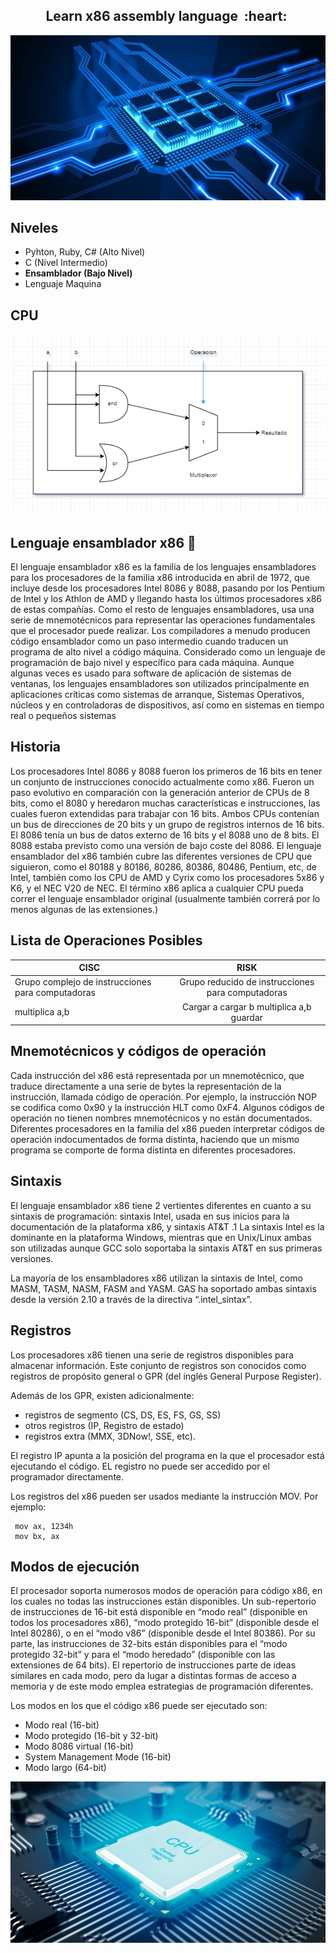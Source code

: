 <h2 align="center">Learn x86 assembly language &nbsp;:heart:&nbsp;</h2>

![ensamblador](./Images/ensamblador8.jpg)

## Niveles 

- Pyhton, Ruby, C# (Alto Nivel)
- C (Nivel Intermedio) <br>
- <B>Ensamblador (Bajo Nivel)</B>
- Lenguaje Maquina

## CPU

![ensamblador](./Images/diagram.PNG)

## Lenguaje ensamblador x86 🔬

El lenguaje ensamblador x86 es la familia de los lenguajes ensambladores para los procesadores de la familia x86 introducida en abril de 1972, que incluye desde los procesadores Intel 8086 y 8088, pasando por los Pentium de Intel y los Athlon de AMD y llegando hasta los últimos procesadores x86 de estas compañías. Como el resto de lenguajes ensambladores, usa una serie de mnemotécnicos para representar las operaciones fundamentales que el procesador puede realizar. Los compiladores a menudo producen código ensamblador como un paso intermedio cuando traducen un programa de alto nivel a código máquina. Considerado como un lenguaje de programación de bajo nivel y específico para cada máquina. Aunque algunas veces es usado para software de aplicación de sistemas de ventanas, los lenguajes ensambladores son utilizados principalmente en aplicaciones críticas como sistemas de arranque, Sistemas Operativos, núcleos y en controladoras de dispositivos, así como en sistemas en tiempo real o pequeños sistemas

## Historia

Los procesadores Intel 8086 y 8088 fueron los primeros de 16 bits en tener un conjunto de instrucciones conocido actualmente como x86. Fueron un paso evolutivo en comparación con la generación anterior de CPUs de 8 bits, como el 8080 y heredaron muchas características e instrucciones, las cuales fueron extendidas para trabajar con 16 bits. Ambos CPUs contenían un bus de direcciones de 20 bits y un grupo de registros internos de 16 bits. El 8086 tenía un bus de datos externo de 16 bits y el 8088 uno de 8 bits. El 8088 estaba previsto como una versión de bajo coste del 8086. El lenguaje ensamblador del x86 también cubre las diferentes versiones de CPU que siguieron, como el 80188 y 80186, 80286, 80386, 80486, Pentium, etc, de Intel, también como los CPU de AMD y Cyrix como los procesadores 5x86 y K6, y el NEC V20 de NEC. El término x86 aplica a cualquier CPU pueda correr el lenguaje ensamblador original (usualmente también correrá por lo menos algunas de las extensiones.)

## Lista de Operaciones Posibles


| CISC                                                               |   RISK                                                  |  
|--------------------------------------------------------------------|:-------------------------------------------------------:|
| Grupo complejo de instrucciones para computadoras                  | Grupo reducido de instrucciones para computadoras       |  
| multiplica a,b                                                     | Cargar a cargar b multiplica a,b guardar                |
                                                                       


## Mnemotécnicos y códigos de operación

Cada instrucción del x86 está representada por un mnemotécnico, que traduce directamente a una serie de bytes la representación de la instrucción, llamada código de operación. Por ejemplo, la instrucción NOP se codifica como 0x90 y la instrucción HLT como 0xF4. Algunos códigos de operación no tienen nombres mnemotécnicos y no están documentados. Diferentes procesadores en la familia del x86 pueden interpretar códigos de operación indocumentados de forma distinta, haciendo que un mismo programa se comporte de forma distinta en diferentes procesadores.


## Sintaxis

El lenguaje ensamblador x86 tiene 2 vertientes diferentes en cuanto a su sintaxis de programación: sintaxis Intel, usada en sus inicios para la documentación de la plataforma x86, y sintaxis AT&T .1 La sintaxis Intel es la dominante en la plataforma Windows, mientras que en Unix/Linux ambas son utilizadas aunque GCC solo soportaba la sintaxis AT&T en sus primeras versiones.

La mayoría de los ensambladores x86 utilizan la sintaxis de Intel, como MASM, TASM, NASM, FASM and YASM. GAS ha soportado ambas sintaxis desde la versión 2.10 a través de la directiva “.intel_sintax”.

## Registros

Los procesadores x86 tienen una serie de registros disponibles para almacenar información. Este conjunto de registros son conocidos como registros de propósito general o GPR (del inglés General Purpose Register).

Además de los GPR, existen adicionalmente:
- registros de segmento (CS, DS, ES, FS, GS, SS)
- otros registros (IP, Registro de estado)
- registros extra (MMX, 3DNow!, SSE, etc).

El registro IP apunta a la posición del programa en la que el procesador está ejecutando el código. EL registro no puede ser accedido por el programador directamente.

Los registros del x86 pueden ser usados mediante la instrucción MOV. Por ejemplo:
```
 mov ax, 1234h
 mov bx, ax
```
## Modos de ejecución

El procesador soporta numerosos modos de operación para código x86, en los cuales no todas las instrucciones están disponibles. Un sub-repertorio de instrucciones de 16-bit está disponible en “modo real” (disponible en todos los procesadores x86), “modo protegido 16-bit” (disponible desde el Intel 80286), o en el “modo v86” (disponible desde el Intel 80386). Por su parte, las instrucciones de 32-bits están disponibles para el “modo protegido 32-bit” y para el “modo heredado” (disponible con las extensiones de 64 bits). El repertorio de instrucciones parte de ideas similares en cada modo, pero da lugar a distintas formas de acceso a memoria y de este modo emplea estrategias de programación diferentes.

Los modos en los que el código x86 puede ser ejecutado son:

- Modo real (16-bit)
- Modo protegido (16-bit y 32-bit)
- Modo 8086 virtual (16-bit)
- System Management Mode (16-bit)
- Modo largo (64-bit)

![python](./Images/ensamblador4.jpg)
